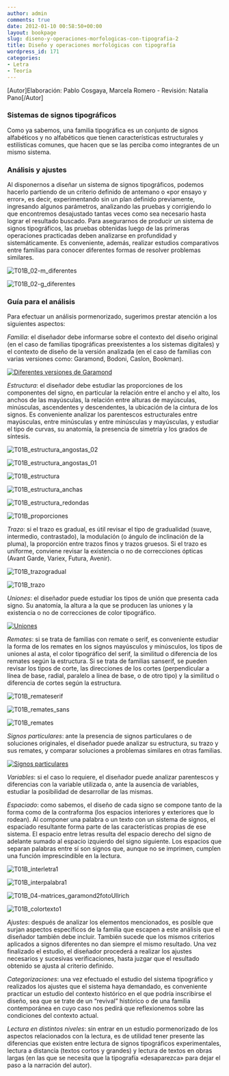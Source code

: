 ```yaml
---
author: admin
comments: true
date: 2012-01-10 00:58:50+00:00
layout: bookpage
slug: diseno-y-operaciones-morfologicas-con-tipografia-2
title: Diseño y operaciones morfológicas con tipografía
wordpress_id: 171
categories:
- Letra
- Teoría
---
```


[Autor]Elaboración: Pablo Cosgaya, Marcela Romero - Revisión: Natalia Pano[/Autor]


### Sistemas de signos tipográficos


Como ya sabemos, una familia tipográfica es un conjunto de signos alfabéticos y no alfabéticos que tienen características estructurales y estilísticas comunes, que hacen que se las perciba como integrantes de un mismo sistema.


### Análisis y ajustes


Al disponernos a diseñar un sistema de signos tipográficos, podemos hacerlo partiendo de un criterio definido de antemano o «por ensayo y error», es decir, experimentando sin un plan definido previamente, ingresando algunos parámetros, analizando las pruebas y corrigiendo lo que encontremos desajustado tantas veces como sea necesario hasta lograr el resultado buscado. Para asegurarnos de producir un sistema de signos tipográficos, las pruebas obtenidas luego de las primeras operaciones practicadas deben analizarse en profundidad y sistemáticamente. Es conveniente, además, realizar estudios comparativos entre familias para conocer diferentes formas de resolver problemas similares.

![T01B_02-m_diferentes](/es/images/T01B_02-m_diferentes.jpg)

![T01B_02-g_diferentes](/es/images/T01B_02-g_diferentes.jpg)



### Guía para el análisis


Para efectuar un análisis pormenorizado, sugerimos prestar atención a los siguientes aspectos:

_Familia_: el diseñador debe informarse sobre el contexto del diseño original (en el caso de familias tipográficas preexistentes a los sistemas digitales) y el contexto de diseño de la versión analizada (en el caso de familias con varias versiones como: Garamond, Bodoni, Caslon, Bookman).

[![Diferentes versiones de Garamond](http://www.oert.org/wp-content/uploads/2012/09/T01B_03-garamond_versiones.jpg)](http://www.oert.org/wp-content/uploads/2012/09/T01B_03-garamond_versiones.jpg)

_Estructura_: el diseñador debe estudiar las proporciones de los componentes del signo, en particular la relación entre el ancho y el alto, los anchos de las mayúsculas, la relación entre alturas de mayúsculas, minúsculas, ascendentes y descendentes, la ubicación de la cintura de los signos. Es conveniente analizar los parentescos estructurales entre mayúsculas, entre minúsculas y entre minúsculas y mayúsculas, y estudiar el tipo de curvas, su anatomía, la presencia de simetría y los grados de síntesis.

![T01B_estructura_angostas_02](/es/images/T01B_estructura_angostas_02.jpg)

![T01B_estructura_angostas_01](/es/images/T01B_estructura_angostas_01.jpg)

![T01B_estructura](/es/images/T01B_estructura.jpg)

![T01B_estructura_anchas](/es/images/T01B_estructura_anchas.jpg)

![T01B_estructura_redondas](/es/images/T01B_estructura_redondas.jpg)

![T01B_proporciones](/es/images/T01B_proporciones.jpg)


_Trazo_: si el trazo es gradual, es útil revisar el tipo de gradualidad (suave, intermedio, contrastado), la modulación (o ángulo de inclinación de la pluma), la proporción entre trazos finos y trazos gruesos. Si el trazo es uniforme, conviene revisar la existencia o no de correcciones ópticas (Avant Garde, Variex, Futura, Avenir).

![T01B_trazogradual](/es/images/T01B_trazogradual.jpg)

![T01B_trazo](/es/images/T01B_trazo.jpg)


_Uniones_: el diseñador puede estudiar los tipos de unión que presenta cada signo. Su anatomía, la altura a la que se producen las uniones y la existencia o no de correcciones de color tipográfico.

[![Uniones](http://www.oert.org/wp-content/uploads/2012/09/T01B_uniones.jpg)](http://www.oert.org/wp-content/uploads/2012/09/T01B_uniones.jpg)

_Remates_: si se trata de familias con remate o serif, es conveniente estudiar la forma de los remates en los signos mayúsculos y minúsculos, los tipos de uniones al asta, el color tipográfico del serif, la similitud o diferencia de los remates según la estructura. Si se trata de familias sanserif, se pueden revisar los tipos de corte, las direcciones de los cortes (perpendicular a línea de base, radial, paralelo a línea de base, o de otro tipo) y la similitud o diferencia de cortes según la estructura.

![T01B_remateserif](/es/images/T01B_remateserif.jpg)

![T01B_remates_sans](/es/images/T01B_remates_sans.jpg)

![T01B_remates](/es/images/T01B_remates.jpg)


_Signos particulares_: ante la presencia de signos particulares o de soluciones originales, el diseñador puede analizar su estructura, su trazo y sus remates, y comparar soluciones a problemas similares en otras familias.

[![Signos particulares](http://www.oert.org/wp-content/uploads/2012/09/T01B_signosparticulares.jpg)](http://www.oert.org/wp-content/uploads/2012/09/T01B_signosparticulares.jpg)

_Variables_: si el caso lo requiere, el diseñador puede analizar parentescos y diferencias con la variable utilizada o, ante la ausencia de variables, estudiar la posibilidad de desarrollar de las mismas.

_Espaciado_: como sabemos, el diseño de cada signo se compone tanto de la forma como de la contraforma (los espacios interiores y exteriores que lo rodean). Al componer una palabra o un texto con un sistema de signos, el espaciado resultante forma parte de las características propias de ese sistema. El espacio entre letras resulta del espacio derecho del signo de adelante sumado al espacio izquierdo del signo siguiente. Los espacios que separan palabras entre sí son signos que, aunque no se imprimen, cumplen una función imprescindible en la lectura.

![T01B_interletra1](/es/images/T01B_interletra1.jpg)

![T01B_interpalabra1](/es/images/T01B_interpalabra1.jpg)

![T01B_04-matrices_garamond2fotoUllrich](/es/images/T01B_04-matrices_garamond2fotoUllrich.jpg)

![T01B_colortexto1](/es/images/T01B_colortexto1.jpg)


_Ajustes_: después de analizar los elementos mencionados, es posible que surjan aspectos específicos de la familia que escapen a este análisis que el diseñador también debe incluir. También sucede que los mismos criterios aplicados a signos diferentes no dan siempre el mismo resultado. Una vez finalizado el estudio, el diseñador procederá a realizar los ajustes necesarios y sucesivas verificaciones, hasta juzgar que el resultado obtenido se ajusta al criterio definido.

_Categorizaciones_: una vez efectuado el estudio del sistema tipográfico y realizados los ajustes que el sistema haya demandado, es conveniente practicar un estudio del contexto histórico en el que podría inscribirse el diseño, sea que se trate de un “revival” histórico o de una familia contemporánea en cuyo caso nos pedirá que reflexionemos sobre las condiciones del contexto actual.

_Lectura en distintos niveles_: sin entrar en un estudio pormenorizado de los aspectos relacionados con la lectura, es de utilidad tener presente las diferencias que existen entre lectura de signos tipográficos experimentales, lectura a distancia (textos cortos y grandes) y lectura de textos en obras largas (en las que se necesita que la tipografía «desaparezca» para dejar el paso a la narración del autor).
